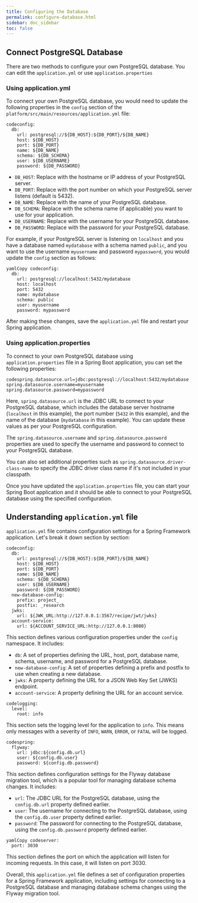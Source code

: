 ```yaml
---
title: Configuring the Database
permalink: configure-database.html
sidebar: doc_sidebar
toc: false
---
```


## Connect PostgreSQL Database

There are two methods to configure your own PostgreSQL database. You can edit the `application.yml` or use `application.properties`

### Using application.yml

To connect your own PostgreSQL database, you would need to update the following properties in the `config` section of the `platform/src/main/resources/application.yml` file:

```
codeconfig:
  db:
    url: postgresql://${DB_HOST}:${DB_PORT}/${DB_NAME}
    host: ${DB_HOST}
    port: ${DB_PORT}
    name: ${DB_NAME}
    schema: ${DB_SCHEMA}
    user: ${DB_USERNAME}
    password: ${DB_PASSWORD}
```

- `DB_HOST`: Replace with the hostname or IP address of your PostgreSQL server.
- `DB_PORT`: Replace with the port number on which your PostgreSQL server listens (default is 5432).
- `DB_NAME`: Replace with the name of your PostgreSQL database.
- `DB_SCHEMA`: Replace with the schema name (if applicable) you want to use for your application.
- `DB_USERNAME`: Replace with the username for your PostgreSQL database.
- `DB_PASSWORD`: Replace with the password for your PostgreSQL database.

For example, if your PostgreSQL server is listening on `localhost` and you have a database named `mydatabase` with a schema named `public`, and you want to use the username `myusername` and password `mypassword`, you would update the `config` section as follows:

```
yamlCopy codeconfig:
  db:
    url: postgresql://localhost:5432/mydatabase
    host: localhost
    port: 5432
    name: mydatabase
    schema: public
    user: myusername
    password: mypassword
```

After making these changes, save the `application.yml` file and restart your Spring application.



### Using application.properties 

To connect to your own PostgreSQL database using `application.properties` file in a Spring Boot application, you can set the following properties:

```
codespring.datasource.url=jdbc:postgresql://localhost:5432/mydatabase
spring.datasource.username=myusername
spring.datasource.password=mypassword
```

Here, `spring.datasource.url` is the JDBC URL to connect to your PostgreSQL database, which includes the database server hostname (`localhost` in this example), the port number (`5432` in this example), and the name of the database (`mydatabase` in this example). You can update these values as per your PostgreSQL configuration.

The `spring.datasource.username` and `spring.datasource.password` properties are used to specify the username and password to connect to your PostgreSQL database.

You can also set additional properties such as `spring.datasource.driver-class-name` to specify the JDBC driver class name if it's not included in your classpath.

Once you have updated the `application.properties` file, you can start your Spring Boot application and it should be able to connect to your PostgreSQL database using the specified configuration.



## Understanding `application.yml` file

`application.yml` file contains configuration settings for a Spring Framework application. Let's break it down section by section:

```
codeconfig:
  db:
    url: postgresql://${DB_HOST}:${DB_PORT}/${DB_NAME}
    host: ${DB_HOST}
    port: ${DB_PORT}
    name: ${DB_NAME}
    schema: ${DB_SCHEMA}
    user: ${DB_USERNAME}
    password: ${DB_PASSWORD}
  new-database-config:
    prefix: project_
    postfix: _research
  jwks:
    url: ${JWK_URL:http://127.0.0.1:3567/recipe/jwt/jwks}
  account-service:
    url: ${ACCOUNT_SERVICE_URL:http://127.0.0.1:8080}
```

This section defines various configuration properties under the `config` namespace. It includes:

- `db`: A set of properties defining the URL, host, port, database name, schema, username, and password for a PostgreSQL database.
- `new-database-config`: A set of properties defining a prefix and postfix to use when creating a new database.
- `jwks`: A property defining the URL for a JSON Web Key Set (JWKS) endpoint.
- `account-service`: A property defining the URL for an account service.

```
codelogging:
  level:
    root: info
```

This section sets the logging level for the application to `info`. This means only messages with a severity of `INFO`, `WARN`, `ERROR`, or `FATAL` will be logged.

```
codespring:
  flyway:
    url: jdbc:${config.db.url}
    user: ${config.db.user}
    password: ${config.db.password}
```

This section defines configuration settings for the Flyway database migration tool, which is a popular tool for managing database schema changes. It includes:

- `url`: The JDBC URL for the PostgreSQL database, using the `config.db.url` property defined earlier.
- `user`: The username for connecting to the PostgreSQL database, using the `config.db.user` property defined earlier.
- `password`: The password for connecting to the PostgreSQL database, using the `config.db.password` property defined earlier.

```
yamlCopy codeserver:
  port: 3030
```

This section defines the port on which the application will listen for incoming requests. In this case, it will listen on port 3030.

Overall, this `application.yml` file defines a set of configuration properties for a Spring Framework application, including settings for connecting to a PostgreSQL database and managing database schema changes using the Flyway migration tool.